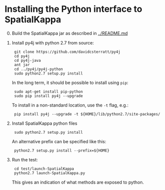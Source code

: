 Installing the Python interface to SpatialKappa
===============================================

0. Build the SpatialKappa jar as described in [../README.md][1]

1. Install py4j with python 2.7 from source:

        git clone https://github.com/davidcsterratt/py4j
        cd py4j
        cd py4j-java
        ant jar
        cd ../py4j/py4j-python
        sudo python2.7 setup.py install

    In the long term, it should be possible to install using `pip`:

        sudo apt-get install pip-python 
        sudo pip install py4j --upgrade

    To install in a non-standard location, use the `-t` flag, e.g.:
   
        pip install py4j --upgrade -t ${HOME}/lib/python2.7/site-packages/

2. Install SpatialKappa python files
   
        sudo python2.7 setup.py install

    An alternative prefix can be specified like this:

        python2.7 setup.py install --prefix=${HOME}

3. Run the test:

        cd test/launch-SpatialKappa
        python2.7 launch-SpatialKappa.py
   
   This gives an indication of what methods are exposed to python.

[1]: ../README.md
